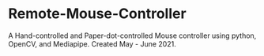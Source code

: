 # Remote-Mouse-Controller
A Hand-controlled and Paper-dot-controlled Mouse controller using python, OpenCV, and Mediapipe. Created May - June 2021.
